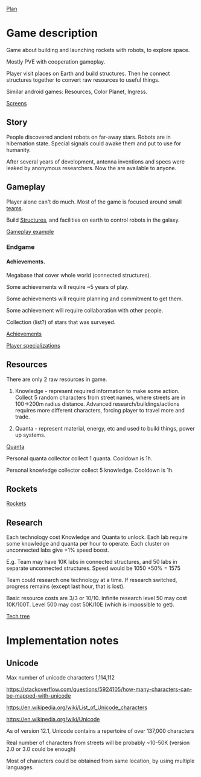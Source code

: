 
[Plan](plan.md)

# Game description

Game about building and launching rockets with robots, to explore space.

Mostly PVE with cooperation gameplay.

Player visit places on Earth and build structures. Then he connect structures together to convert raw resources to useful things.

Similar android games: Resources, Color Planet, Ingress.

[Screens](screens.md)

## Story

People discovered ancient robots on far-away stars. Robots are in hibernation state. Special signals could awake them and put to use for humanity. 

After several years of development, antenna inventions and specs were leaked by anonymous researchers. Now the are available to anyone.

## Gameplay

Player alone can't do much. Most of the game is focused around small [teams](teams.md). 

Build [Structures](structures.md), and facilities on earth to control robots in the galaxy.

[Gameplay example](gameplay-example.md)

### Endgame

#### Achievements. 

Megabase that cover whole world (connected structures).

Some achievements will require ~5 years of play.

Some achievements will require planning and commitment to get them.

Some achievement will require collaboration with other people.

Collection (list?) of stars that was surveyed.

 
[Achievements](achievements.md)

[Player specializations](player-specializations.md)



## Resources

There are only 2 raw resources in game. 

1. Knowledge - represent required information to make some action. Collect 5 random characters from street names, where streets are in 100->200m radius distance. Advanced research/buildings/actions requires more different characters, forcing player to travel more and trade.

2. Quanta - represent material, energy, etc and used to build things, power up systems. 


[Quanta](quanta.md)


Personal quanta collector collect 1 quanta. Cooldown is 1h.

Personal knowledge collector collect 5 knowledge. Cooldown is 1h.

## Rockets

[Rockets](rockets.md)


## Research

Each technology cost Knowledge and Quanta to unlock. Each lab require some knowledge and quanta per hour to operate. Each cluster on unconnected labs give +1% speed boost.

E.g. Team may have 10K labs in connected structures, and 50 labs in separate unconnected structures. Speed would be 1050 +50% = 1575

Team could research one technology at a time. If research switched, progress remains (except last hour, that is lost).

Basic resource costs are 3/3 or 10/10. Infinite research level 50 may cost 10K/100T. Level 500 may cost 50K/10E (which is impossible to get).

[Tech tree](tech-tree.md)

# Implementation notes

## Unicode

Max number of unicode characters 1,114,112

https://stackoverflow.com/questions/5924105/how-many-characters-can-be-mapped-with-unicode

https://en.wikipedia.org/wiki/List_of_Unicode_characters

https://en.wikipedia.org/wiki/Unicode

As of version 12.1, Unicode contains a repertoire of over 137,000 characters

Real number of characters from streets will be probably ~10-50K (version 2.0 or 3.0 could be enough)

Most of characters could be obtained from same location, by using multiple languages.
